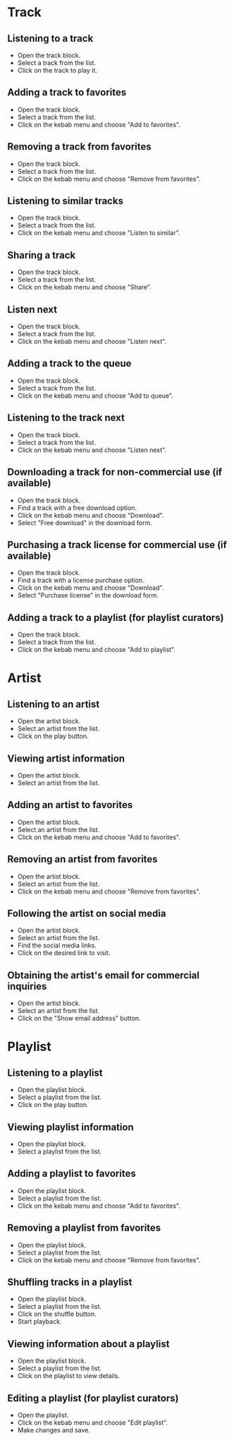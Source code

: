 # Track

## Listening to a track
- Open the track block.
- Select a track from the list.
- Click on the track to play it.

## Adding a track to favorites
- Open the track block.
- Select a track from the list.
- Click on the kebab menu and choose "Add to favorites".

## Removing a track from favorites
- Open the track block.
- Select a track from the list.
- Click on the kebab menu and choose "Remove from favorites".

## Listening to similar tracks
- Open the track block.
- Select a track from the list.
- Click on the kebab menu and choose "Listen to similar".

## Sharing a track
- Open the track block.
- Select a track from the list.
- Click on the kebab menu and choose "Share".

## Listen next
- Open the track block.
- Select a track from the list.
- Click on the kebab menu and choose "Listen next".

## Adding a track to the queue
- Open the track block.
- Select a track from the list.
- Click on the kebab menu and choose "Add to queue".

## Listening to the track next
- Open the track block.
- Select a track from the list.
- Click on the kebab menu and choose "Listen next".

## Downloading a track for non-commercial use (if available)
- Open the track block.
- Find a track with a free download option.
- Click on the kebab menu and choose "Download".
- Select "Free download" in the download form.

## Purchasing a track license for commercial use (if available)
- Open the track block.
- Find a track with a license purchase option.
- Click on the kebab menu and choose "Download".
- Select "Purchase license" in the download form.

## Adding a track to a playlist (for playlist curators)
- Open the track block.
- Select a track from the list.
- Click on the kebab menu and choose "Add to playlist".

# Artist

## Listening to an artist
- Open the artist block.
- Select an artist from the list.
- Click on the play button.

## Viewing artist information
- Open the artist block.
- Select an artist from the list.

## Adding an artist to favorites
- Open the artist block.
- Select an artist from the list.
- Click on the kebab menu and choose "Add to favorites".

## Removing an artist from favorites
- Open the artist block.
- Select an artist from the list.
- Click on the kebab menu and choose "Remove from favorites".

## Following the artist on social media
- Open the artist block.
- Select an artist from the list.
- Find the social media links.
- Click on the desired link to visit.

## Obtaining the artist's email for commercial inquiries
- Open the artist block.
- Select an artist from the list.
- Click on the "Show email address" button.

# Playlist

## Listening to a playlist
- Open the playlist block.
- Select a playlist from the list.
- Click on the play button.

## Viewing playlist information
- Open the playlist block.
- Select a playlist from the list.

## Adding a playlist to favorites
- Open the playlist block.
- Select a playlist from the list.
- Click on the kebab menu and choose "Add to favorites".

## Removing a playlist from favorites
- Open the playlist block.
- Select a playlist from the list.
- Click on the kebab menu and choose "Remove from favorites".

## Shuffling tracks in a playlist
- Open the playlist block.
- Select a playlist from the list.
- Click on the shuffle button.
- Start playback.

## Viewing information about a playlist
- Open the playlist block.
- Select a playlist from the list.
- Click on the playlist to view details.

## Editing a playlist (for playlist curators)
- Open the playlist.
- Click on the kebab menu and choose "Edit playlist".
- Make changes and save.
